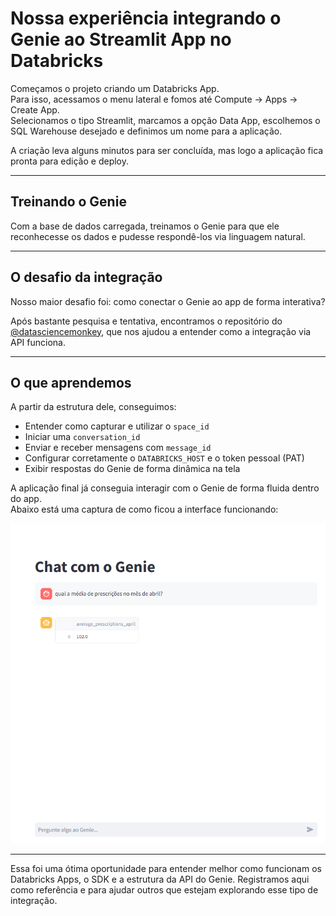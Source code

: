 # Nossa experiência integrando o Genie ao Streamlit App no Databricks

Começamos o projeto criando um Databricks App.  
Para isso, acessamos o menu lateral e fomos até Compute → Apps → Create App.  
Selecionamos o tipo Streamlit, marcamos a opção Data App, escolhemos o SQL Warehouse desejado e definimos um nome para a aplicação.

A criação leva alguns minutos para ser concluída, mas logo a aplicação fica pronta para edição e deploy.

---

## Treinando o Genie

Com a base de dados carregada, treinamos o Genie para que ele reconhecesse os dados e pudesse respondê-los via linguagem natural.

---

## O desafio da integração

Nosso maior desafio foi: como conectar o Genie ao app de forma interativa?

Após bastante pesquisa e tentativa, encontramos o repositório do [@datasciencemonkey](https://github.com/datasciencemonkey), que nos ajudou a entender como a integração via API funciona.

---

## O que aprendemos

A partir da estrutura dele, conseguimos:

- Entender como capturar e utilizar o `space_id`
- Iniciar uma `conversation_id`
- Enviar e receber mensagens com `message_id`
- Configurar corretamente o `DATABRICKS_HOST` e o token pessoal (PAT)
- Exibir respostas do Genie de forma dinâmica na tela

A aplicação final já conseguia interagir com o Genie de forma fluida dentro do app.  
Abaixo está uma captura de como ficou a interface funcionando:

![Interface do app com Genie integrado](img.png)

---

Essa foi uma ótima oportunidade para entender melhor como funcionam os Databricks Apps, o SDK e a estrutura da API do Genie. Registramos aqui como referência e para ajudar outros que estejam explorando esse tipo de integração.

